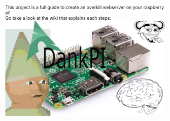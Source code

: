 This project is a full guide to create an overkill webserver on your raspberry pi!   
Go take a look at the wiki that explains each steps.
![](dankPi.jpg)
